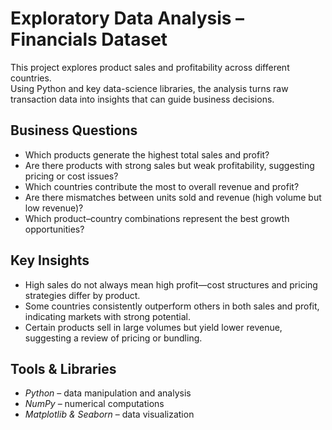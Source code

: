 # Exploratory Data Analysis – Financials Dataset

This project explores product sales and profitability across different countries.  
Using Python and key data-science libraries, the analysis turns raw transaction data into insights that can guide business decisions.


## Business Questions
* Which products generate the highest total sales and profit?  
* Are there products with strong sales but weak profitability, suggesting pricing or cost issues?  
* Which countries contribute the most to overall revenue and profit?  
* Are there mismatches between units sold and revenue (high volume but low revenue)?  
* Which product–country combinations represent the best growth opportunities?



## Key Insights
* High sales do not always mean high profit—cost structures and pricing strategies differ by product.  
* Some countries consistently outperform others in both sales and profit, indicating markets with strong potential.  
* Certain products sell in large volumes but yield lower revenue, suggesting a review of pricing or bundling.



## Tools & Libraries
* *Python* – data manipulation and analysis  
* *NumPy* – numerical computations  
* *Matplotlib & Seaborn* – data visualization
